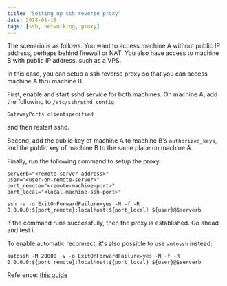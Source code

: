 ```yaml
---
title: "Setting up ssh reverse proxy"
date: 2018-01-18
tags: [ssh, networking, proxy]
---
```


The scenario is as follows. You want to access machine A without public IP address, perhaps behind firewall or NAT.
You also have access to machine B with public IP address, such as a VPS.

In this case, you can setup a ssh reverse proxy so that you can access machine A thru machine B.

First, enable and start sshd service for both machines. On machine A, add the following to `/etc/ssh/sshd_config`

```
GatewayPorts clientspecified
```

and then restart sshd.

Second, add the public key of machine A to machine B's `authorized_keys`, and the public key of machine B to the same place
on machine A.

Finally, run the following command to setup the proxy:

```
serverb="<remote-server-address>"
user="<user-on-remote-server>"
port_remote="<remote-machine-port>"
port_local="<local-machine-ssh-port>"

ssh -v -o ExitOnForwardFailure=yes -N -f -R 0.0.0.0:${port_remote}:localhost:${port_local} ${user}@$serverb
```

if the command runs successfully, then the proxy is established. Go ahead and test it.

To enable automatic reconnect, it's also possible to use `autossh` instead:

```
autossh -M 20000 -v -o ExitOnForwardFailure=yes -N -f -R 0.0.0.0:${port_remote}:localhost:${port_local} ${user}@$serverb
```

Reference: [this guide](https://toic.org/blog/2009/reverse-ssh-port-forwarding/)
